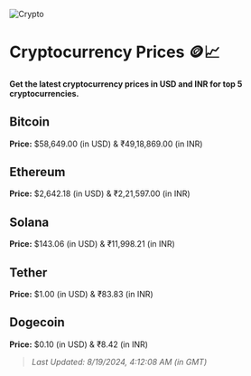 
![Crypto](https://www.techguide.com.au/wp-content/uploads/2020/11/crypto3.jpeg)

# Cryptocurrency Prices 🪙📈

#### Get the latest cryptocurrency prices in USD and INR for top 5 cryptocurrencies.

## Bitcoin

**Price:** $58,649.00 (in USD) & ₹49,18,869.00 (in INR)

## Ethereum

**Price:** $2,642.18 (in USD) & ₹2,21,597.00 (in INR)

## Solana

**Price:** $143.06 (in USD) & ₹11,998.21 (in INR)

## Tether

**Price:** $1.00 (in USD) & ₹83.83 (in INR)

## Dogecoin

**Price:** $0.10 (in USD) & ₹8.42 (in INR)

> _Last Updated: 8/19/2024, 4:12:08 AM (in GMT)_
